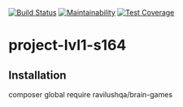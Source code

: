 [![Build Status](https://travis-ci.org/ravilushqa/project-lvl1-s164.svg?branch=master)](https://travis-ci.org/ravilushqa/project-lvl1-s164)
[![Maintainability](https://api.codeclimate.com/v1/badges/5fb217cc949c97cef3d0/maintainability)](https://codeclimate.com/github/ravilushqa/project-lvl1-s164/maintainability)
[![Test Coverage](https://api.codeclimate.com/v1/badges/5fb217cc949c97cef3d0/test_coverage)](https://codeclimate.com/github/ravilushqa/project-lvl1-s164/test_coverage)
# project-lvl1-s164

## Installation
composer global require ravilushqa/brain-games
